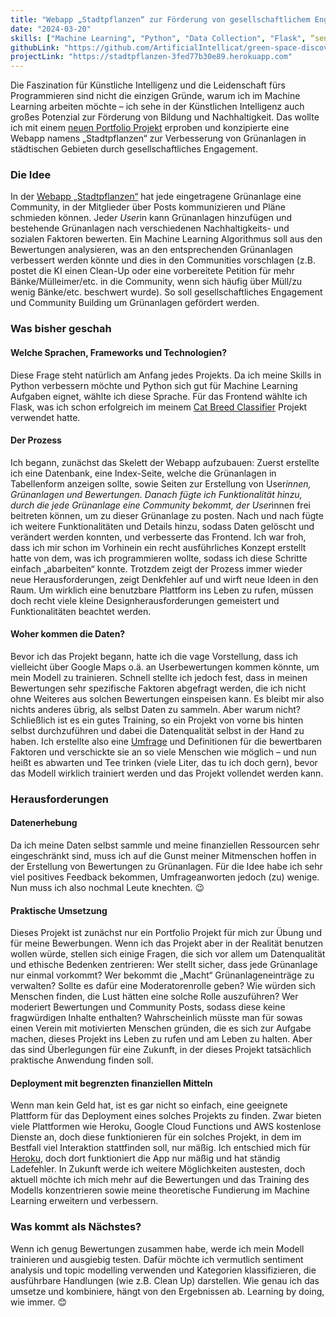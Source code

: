 ```yaml
---
title: "Webapp „Stadtpflanzen“ zur Förderung von gesellschaftlichem Engagement in Grünanlagen"
date: "2024-03-20"
skills: ["Machine Learning", "Python", "Data Collection", "Flask", “sentiment analysis”, “topic modelling”, “Projektplanung”, “Projektmanagement”]
githubLink: "https://github.com/ArtificialIntellicat/green-space-discovery"
projectLink: "https://stadtpflanzen-3fed77b30e89.herokuapp.com"
---
```


Die Faszination für Künstliche Intelligenz und die Leidenschaft fürs Programmieren sind nicht die einzigen Gründe, warum ich im Machine Learning arbeiten möchte – ich sehe in der Künstlichen Intelligenz auch großes Potenzial zur Förderung von Bildung und Nachhaltigkeit. Das wollte ich mit einem [neuen Portfolio Projekt](https://github.com/ArtificialIntellicat/green-space-discovery) erproben und konzipierte eine Webapp namens „Stadtpflanzen“ zur Verbesserung von Grünanlagen in städtischen Gebieten durch gesellschaftliches Engagement. 

### Die Idee
In der [Webapp „Stadtpflanzen“]( https://stadtpflanzen-3fed77b30e89.herokuapp.com) hat jede eingetragene Grünanlage eine Community, in der Mitglieder über Posts kommunizieren und Pläne schmieden können. Jede*r User*in kann Grünanlagen hinzufügen und bestehende Grünanlagen nach verschiedenen Nachhaltigkeits- und sozialen Faktoren bewerten. Ein Machine Learning Algorithmus soll aus den Bewertungen analysieren, was an den entsprechenden Grünanlagen verbessert werden könnte und dies in den Communities vorschlagen (z.B. postet die KI einen Clean-Up oder eine vorbereitete Petition für mehr Bänke/Mülleimer/etc. in die Community, wenn sich häufig über Müll/zu wenig Bänke/etc. beschwert wurde). So soll gesellschaftliches Engagement und Community Building um Grünanlagen gefördert werden.

### Was bisher geschah
#### Welche Sprachen, Frameworks und Technologien?
Diese Frage steht natürlich am Anfang jedes Projekts. Da ich meine Skills in Python verbessern möchte und Python sich gut für Machine Learning Aufgaben eignet, wählte ich diese Sprache. Für das Frontend wählte ich Flask, was ich schon erfolgreich im meinem [Cat Breed Classifier](https://github.com/ArtificialIntellicat/cat-breed-classifier) Projekt verwendet hatte. 

#### Der Prozess
Ich begann, zunächst das Skelett der Webapp aufzubauen: Zuerst erstellte ich eine Datenbank, eine Index-Seite, welche die Grünanlagen in Tabellenform anzeigen sollte, sowie Seiten zur Erstellung von User*innen, Grünanlagen und Bewertungen. Danach fügte ich Funktionalität hinzu, durch die jede Grünanlage eine Community bekommt, der User*innen frei beitreten können, um zu dieser Grünanlage zu posten. Nach und nach fügte ich weitere Funktionalitäten und Details hinzu, sodass Daten gelöscht und verändert werden konnten, und verbesserte das Frontend. 
Ich war froh, dass ich mir schon im Vorhinein ein recht ausführliches Konzept erstellt hatte von dem, was ich programmieren wollte, sodass ich diese Schritte einfach „abarbeiten“ konnte. Trotzdem zeigt der Prozess immer wieder neue Herausforderungen, zeigt Denkfehler auf und wirft neue Ideen in den Raum. Um wirklich eine benutzbare Plattform ins Leben zu rufen, müssen doch recht viele kleine Designherausforderungen gemeistert und Funktionalitäten beachtet werden.

#### Woher kommen die Daten?
Bevor ich das Projekt begann, hatte ich die vage Vorstellung, dass ich vielleicht über Google Maps o.ä. an Userbewertungen kommen könnte, um mein Modell zu trainieren. Schnell stellte ich jedoch fest, dass in meinen Bewertungen sehr spezifische Faktoren abgefragt werden, die ich nicht ohne Weiteres aus solchen Bewertungen einspeisen kann. Es bleibt mir also nichts anderes übrig, als selbst Daten zu sammeln. Aber warum nicht? Schließlich ist es ein gutes Training, so ein Projekt von vorne bis hinten selbst durchzuführen und dabei die Datenqualität selbst in der Hand zu haben. Ich erstellte also eine [Umfrage](https://docs.google.com/forms/d/e/1FAIpQLSfFvYT_Q0R6MdF7uDJtvqgTpO-LFCnmD9h3N0-4jUfiURkQCw/viewform) und Definitionen für die bewertbaren Faktoren und verschickte sie an so viele Menschen wie möglich – und nun heißt es abwarten und Tee trinken (viele Liter, das tu ich doch gern), bevor das Modell wirklich trainiert werden und das Projekt vollendet werden kann.

### Herausforderungen
#### Datenerhebung
Da ich meine Daten selbst sammle und meine finanziellen Ressourcen sehr eingeschränkt sind, muss ich auf die Gunst meiner Mitmenschen hoffen in der Erstellung von Bewertungen zu Grünanlagen. Für die Idee habe ich sehr viel positives Feedback bekommen, Umfrageanworten jedoch (zu) wenige. Nun muss ich also nochmal Leute knechten. 😉

#### Praktische Umsetzung
Dieses Projekt ist zunächst nur ein Portfolio Projekt für mich zur Übung und für meine Bewerbungen. Wenn ich das Projekt aber in der Realität benutzen wollen würde, stellen sich einige Fragen, die sich vor allem um Datenqualität und ethische Bedenken zentrieren: Wer stellt sicher, dass jede Grünanlage nur einmal vorkommt? Wer bekommt die „Macht“ Grünanlageneinträge zu verwalten? Sollte es dafür eine Moderatorenrolle geben? Wie würden sich Menschen finden, die Lust hätten eine solche Rolle auszuführen? Wer moderiert Bewertungen und Community Posts, sodass diese keine fragwürdigen Inhalte enthalten?
Wahrscheinlich müsste man für sowas einen Verein mit motivierten Menschen gründen, die es sich zur Aufgabe machen, dieses Projekt ins Leben zu rufen und am Leben zu halten. Aber das sind Überlegungen für eine Zukunft, in der dieses Projekt tatsächlich praktische Anwendung finden soll.

#### Deployment mit begrenzten finanziellen Mitteln
Wenn man kein Geld hat, ist es gar nicht so einfach, eine geeignete Plattform für das Deployment eines solches Projekts zu finden. Zwar bieten viele Plattformen wie Heroku, Google Cloud Functions und AWS kostenlose Dienste an, doch diese funktionieren für ein solches Projekt, in dem im Bestfall viel Interaktion stattfinden soll, nur mäßig. Ich entschied mich für [Heroku]( https://stadtpflanzen-3fed77b30e89.herokuapp.com), doch dort funktioniert die App nur mäßig und hat ständig Ladefehler. In Zukunft werde ich weitere Möglichkeiten austesten, doch aktuell möchte ich mich mehr auf die Bewertungen und das Training des Modells konzentrieren sowie meine theoretische Fundierung im Machine Learning erweitern und verbessern.

### Was kommt als Nächstes?
Wenn ich genug Bewertungen zusammen habe, werde ich mein Modell trainieren und ausgiebig testen. Dafür möchte ich vermutlich sentiment analysis und topic modelling verwenden und Kategorien klassifizieren, die ausführbare Handlungen (wie z.B. Clean Up) darstellen. Wie genau ich das umsetze und kombiniere, hängt von den Ergebnissen ab. Learning by doing, wie immer. 😊
